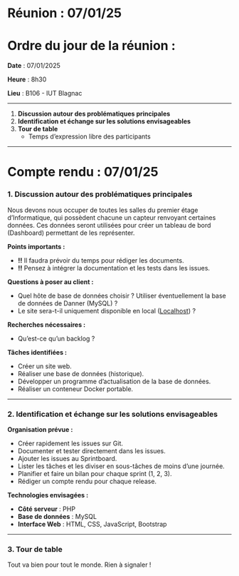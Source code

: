 # Réunion : 07/01/25

# **Ordre du jour de la réunion** :

**Date** : 07/01/2025

**Heure** : 8h30

**Lieu** : B106 - IUT Blagnac

---

1. **Discussion autour des problématiques principales**
2. **Identification et échange sur les solutions envisageables**
3. **Tour de table**
    - Temps d’expression libre des participants

---

# **Compte rendu** : 07/01/25

### 1. **Discussion autour des problématiques principales**

Nous devons nous occuper de toutes les salles du premier étage d’Informatique, qui possèdent chacune un capteur renvoyant certaines données. Ces données seront utilisées pour créer un tableau de bord (Dashboard) permettant de les représenter.

**Points importants :**

- **!!** Il faudra prévoir du temps pour rédiger les documents.
- **!!** Pensez à intégrer la documentation et les tests dans les issues.

**Questions à poser au client :**

- Quel hôte de base de données choisir ? Utiliser éventuellement la base de données de Danner (MySQL) ?
- Le site sera-t-il uniquement disponible en local ([Localhost](http://localhost/)) ?

**Recherches nécessaires :**

- Qu’est-ce qu’un backlog ?

**Tâches identifiées :**

- Créer un site web.
- Réaliser une base de données (historique).
- Développer un programme d’actualisation de la base de données.
- Réaliser un conteneur Docker portable.

---

### 2. **Identification et échange sur les solutions envisageables**

**Organisation prévue :**

- Créer rapidement les issues sur Git.
- Documenter et tester directement dans les issues.
- Ajouter les issues au Sprintboard.
- Lister les tâches et les diviser en sous-tâches de moins d’une journée.
- Planifier et faire un bilan pour chaque sprint (1, 2, 3).
- Rédiger un compte rendu pour chaque release.

**Technologies envisagées :**

- **Côté serveur** : PHP
- **Base de données** : MySQL
- **Interface Web** : HTML, CSS, JavaScript, Bootstrap

---

### 3. **Tour de table**

Tout va bien pour tout le monde. Rien à signaler !

